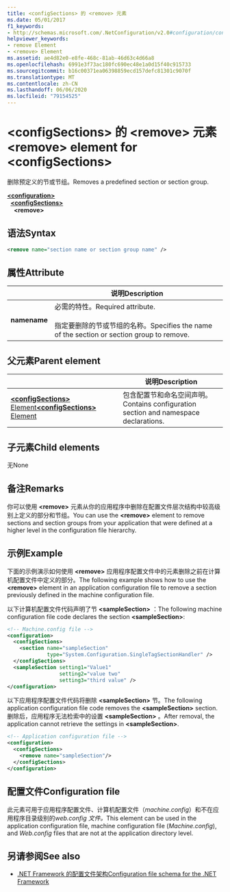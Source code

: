 ```yaml
---
title: <configSections> 的 <remove> 元素
ms.date: 05/01/2017
f1_keywords:
- http://schemas.microsoft.com/.NetConfiguration/v2.0#configuration/configSections/remove
helpviewer_keywords:
- remove Element
- <remove> Element
ms.assetid: ae4d82e0-e8fe-468c-81ab-46d63c4d66a8
ms.openlocfilehash: 6991e3f73ac180fc690ec48e1a0d15f40c915733
ms.sourcegitcommit: b16c00371ea06398859ecd157defc81301c9070f
ms.translationtype: MT
ms.contentlocale: zh-CN
ms.lasthandoff: 06/06/2020
ms.locfileid: "79154525"
---
```

# <a name="remove-element-for-configsections"></a><span data-ttu-id="644bd-102">\<configSections> 的 \<remove> 元素</span><span class="sxs-lookup"><span data-stu-id="644bd-102">\<remove> element for \<configSections></span></span>

<span data-ttu-id="644bd-103">删除预定义的节或节组。</span><span class="sxs-lookup"><span data-stu-id="644bd-103">Removes a predefined section or section group.</span></span>

[**\<configuration>**](configuration-element.md)\
&nbsp;&nbsp;[**\<configSections>**](configsections-element-for-configuration.md)\
&nbsp;&nbsp;&nbsp;&nbsp;**\<remove>**

## <a name="syntax"></a><span data-ttu-id="644bd-104">语法</span><span class="sxs-lookup"><span data-stu-id="644bd-104">Syntax</span></span>

```xml
<remove name="section name or section group name" />
```

## <a name="attribute"></a><span data-ttu-id="644bd-105">属性</span><span class="sxs-lookup"><span data-stu-id="644bd-105">Attribute</span></span>

|           | <span data-ttu-id="644bd-106">说明</span><span class="sxs-lookup"><span data-stu-id="644bd-106">Description</span></span> |
| --------- | ----------- |
| <span data-ttu-id="644bd-107">**name**</span><span class="sxs-lookup"><span data-stu-id="644bd-107">**name**</span></span>  | <span data-ttu-id="644bd-108">必需的特性。</span><span class="sxs-lookup"><span data-stu-id="644bd-108">Required attribute.</span></span><br><br><span data-ttu-id="644bd-109">指定要删除的节或节组的名称。</span><span class="sxs-lookup"><span data-stu-id="644bd-109">Specifies the name of the section or section group to remove.</span></span> |

## <a name="parent-element"></a><span data-ttu-id="644bd-110">父元素</span><span class="sxs-lookup"><span data-stu-id="644bd-110">Parent element</span></span>

|     | <span data-ttu-id="644bd-111">说明</span><span class="sxs-lookup"><span data-stu-id="644bd-111">Description</span></span> |
| --- | ----------- |
| [<span data-ttu-id="644bd-112">**\<configSections>** Element</span><span class="sxs-lookup"><span data-stu-id="644bd-112">**\<configSections>** Element</span></span>](configsections-element-for-configuration.md) | <span data-ttu-id="644bd-113">包含配置节和命名空间声明。</span><span class="sxs-lookup"><span data-stu-id="644bd-113">Contains configuration section and namespace declarations.</span></span> |

## <a name="child-elements"></a><span data-ttu-id="644bd-114">子元素</span><span class="sxs-lookup"><span data-stu-id="644bd-114">Child elements</span></span>

<span data-ttu-id="644bd-115">无</span><span class="sxs-lookup"><span data-stu-id="644bd-115">None</span></span>

## <a name="remarks"></a><span data-ttu-id="644bd-116">备注</span><span class="sxs-lookup"><span data-stu-id="644bd-116">Remarks</span></span>

<span data-ttu-id="644bd-117">你可以使用 **\<remove>** 元素从你的应用程序中删除在配置文件层次结构中较高级别上定义的部分和节组。</span><span class="sxs-lookup"><span data-stu-id="644bd-117">You can use the **\<remove>** element to remove sections and section groups from your application that were defined at a higher level in the configuration file hierarchy.</span></span>

## <a name="example"></a><span data-ttu-id="644bd-118">示例</span><span class="sxs-lookup"><span data-stu-id="644bd-118">Example</span></span>

<span data-ttu-id="644bd-119">下面的示例演示如何使用 **\<remove>** 应用程序配置文件中的元素删除之前在计算机配置文件中定义的部分。</span><span class="sxs-lookup"><span data-stu-id="644bd-119">The following example shows how to use the **\<remove>** element in an application configuration file to remove a section previously defined in the machine configuration file.</span></span>

<span data-ttu-id="644bd-120">以下计算机配置文件代码声明了节 **\<sampleSection>** ：</span><span class="sxs-lookup"><span data-stu-id="644bd-120">The following machine configuration file code declares the section **\<sampleSection>**:</span></span>

```xml
<!-- Machine.config file -->
<configuration>
  <configSections>
    <section name="sampleSection"
             type="System.Configuration.SingleTagSectionHandler" />
  </configSections>
  <sampleSection setting1="Value1"
                 setting2="value two"
                 setting3="third value" />
</configuration>
```

<span data-ttu-id="644bd-121">以下应用程序配置文件代码将删除 **\<sampleSection>** 节。</span><span class="sxs-lookup"><span data-stu-id="644bd-121">The following application configuration file code removes the **\<sampleSection>** section.</span></span> <span data-ttu-id="644bd-122">删除后，应用程序无法检索中的设置 **\<sampleSection>** 。</span><span class="sxs-lookup"><span data-stu-id="644bd-122">After removal, the application cannot retrieve the settings in **\<sampleSection>**.</span></span>

```xml
<!-- Application configuration file -->
<configuration>
  <configSections>
    <remove name="sampleSection"/>
  </configSections>
</configuration>
```

## <a name="configuration-file"></a><span data-ttu-id="644bd-123">配置文件</span><span class="sxs-lookup"><span data-stu-id="644bd-123">Configuration file</span></span>

<span data-ttu-id="644bd-124">此元素可用于应用程序配置文件、计算机配置文件（*machine.config*）和不在应用程序目录级别的*web.config 文件。*</span><span class="sxs-lookup"><span data-stu-id="644bd-124">This element can be used in the application configuration file, machine configuration file (*Machine.config*), and *Web.config* files that are not at the application directory level.</span></span>

## <a name="see-also"></a><span data-ttu-id="644bd-125">另请参阅</span><span class="sxs-lookup"><span data-stu-id="644bd-125">See also</span></span>

- [<span data-ttu-id="644bd-126">.NET Framework 的配置文件架构</span><span class="sxs-lookup"><span data-stu-id="644bd-126">Configuration file schema for the .NET Framework</span></span>](index.md)
